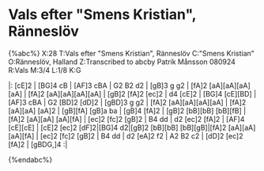 # Vals efter "Smens Kristian", Ränneslöv

{%abc%}
X:28
T:Vals efter "Smens Kristian", Ränneslöv
C:"Smens Kristian"
O:Ränneslöv, Halland
Z:Transcribed to abcby Patrik Månsson 080924
R:Vals
M:3/4
L:1/8
K:G

|: [cE]2 | [BG]4 cB | [AF]3 cBA | G2 B2 d2 | [gB]3 g g2 |
[fA]2 [aA][aA][aA][aA] | [fA]2 [aA][aA][aA][aA] | [gB]2 [fA]2 [ec]2 | d4 [cE]2 | [BG]4 [cE][BD] |
[AF]3 cBA | G2 [BD]2 [dD]2 | [gBD]3 g g2 | [fA]2 [aA][aA][aA][aA] | [fA]2 [aA][aA] [aA]2 |
[gB][fA] [gB]a ba | [gB]4 [fA]2 | [gB]2 [bB][bB] [bB][fB] | [fA]2 [aA][aA] [aA][fA] |
[ec]2 [fc]2 [gB]2 | B4 dd | d2 [ec]2 [fA]2 | [AF]4 [cE][cE] |
[cE]2 [ec]2 [dF]2|[BG]4 d2|[gB]2 [bB][bB] [bB][gB]|[fA]2 [aA][aA] [aA][fA] | [ec]2 [fc]2 [gB]2 |
B4 dd | d2 [eA]2 f2 | A2 B2 c2 | [dD]2 [ec]2 [fA]2 | [gBDG,]4 :|



{%endabc%}
